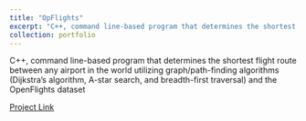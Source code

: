 ```yaml
---
title: "OpFlights"
excerpt: "C++, command line-based program that determines the shortest flight route between any airport in the world utilizing graph/path-finding algorithms (Dijkstra’s algorithm, A-star search, and breadth-first traversal) and the OpenFlights dataset"
collection: portfolio
---
```

C++, command line-based program that determines the shortest flight route between any airport in the world utilizing graph/path-finding algorithms (Dijkstra’s algorithm, A-star search, and breadth-first traversal) and the OpenFlights dataset

[Project Link](https://github.com/johnli25/OpFlights)